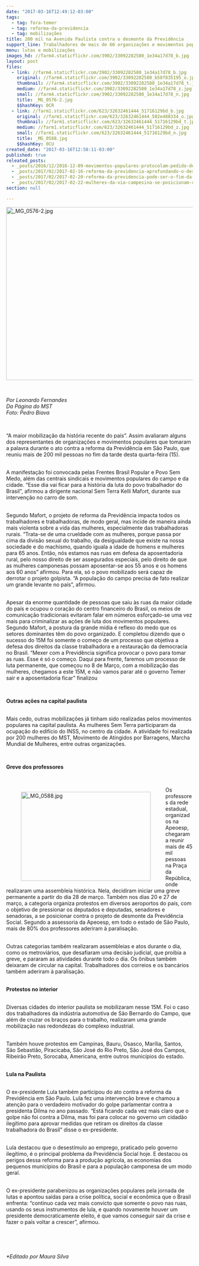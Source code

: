 ```yaml
---
date: "2017-03-16T12:49:12-03:00"
tags:
  - tag: fora-temer
  - tag: reforma-da-previdencia
  - tag: mobilizações
title: 200 mil na Avenida Paulista contra o desmonte da Previdência
support_line: Trabalhadores de mais de 60 organizações e movimentos populares realizaram ações durante toda a jornada do 15M
menu: lutas e mobilizações
images_hd: //farm4.staticflickr.com/3902/33092282580_1e34a17d78_b.jpg
layout: post
files:
  - link: //farm4.staticflickr.com/3902/33092282580_1e34a17d78_b.jpg
    original: //farm4.staticflickr.com/3902/33092282580_b58f835195_o.jpg
    thumbnail: //farm4.staticflickr.com/3902/33092282580_1e34a17d78_t.jpg
    medium: //farm4.staticflickr.com/3902/33092282580_1e34a17d78_z.jpg
    small: //farm4.staticflickr.com/3902/33092282580_1e34a17d78_n.jpg
    title: _MG_0576-2.jpg
    $$hashKey: 0CR
  - link: //farm1.staticflickr.com/623/32632461444_51716129bd_b.jpg
    original: //farm1.staticflickr.com/623/32632461444_502e488334_o.jpg
    thumbnail: //farm1.staticflickr.com/623/32632461444_51716129bd_t.jpg
    medium: //farm1.staticflickr.com/623/32632461444_51716129bd_z.jpg
    small: //farm1.staticflickr.com/623/32632461444_51716129bd_n.jpg
    title: _MG_0588.jpg
    $$hashKey: 0CU
created_date: "2017-03-16T12:58:11-03:00"
published: true
releated_posts:
  - _posts/2016/12/2016-12-09-movimentos-populares-protocolam-pedido-de-impeachment-de-temer.md
  - _posts/2017/02/2017-02-16-reforma-da-previdencia-aprofundando-o-deserto-na-vida-dos-trabalhadores.md
  - _posts/2017/02/2017-02-20-reforma-da-previdencia-pode-ser-o-fim-da-aposentadoria-rural-afirmam-agricultores.md
  - _posts/2017/02/2017-02-22-mulheres-da-via-campesina-se-posicionam-contra-a-reforma-da-previdencia-social.md
section: null

---
```

<p>
<style type="text/css">p.p1 {margin: 0.0px 0.0px 0.0px 0.0px; text-align: justify; font: 12.0px Helvetica; color: #454545}
</style>
<img alt="_MG_0576-2.jpg" height="467" src="//farm4.staticflickr.com/3902/33092282580_1e34a17d78_b.jpg" width="700" /></p>

<p>&nbsp;</p>

<p><i>Por Leonardo Fernandes<br />
Da P&aacute;gina do MST<br />
Foto: Pedro Biava</i></p>

<p>&nbsp;</p>

<p>&ldquo;A maior mobiliza&ccedil;&atilde;o da hist&oacute;ria recente do pa&iacute;s&rdquo;. Assim avaliaram alguns dos representantes de organiza&ccedil;&otilde;es e movimentos populares que tomaram a palavra durante o ato contra a reforma da Previd&ecirc;ncia em S&atilde;o Paulo, que reuniu mais de 200 mil pessoas no fim da tarde desta quarta-feira (15).&nbsp;</p>

<p><br />
A manifesta&ccedil;&atilde;o foi convocada pelas Frentes Brasil Popular e Povo Sem Medo, al&eacute;m das centrais sindicais e movimentos populares do campo e da cidade. &ldquo;Esse dia vai ficar para a hist&oacute;ria da luta do povo trabalhador do Brasil&rdquo;, afirmou a dirigente nacional Sem Terra Kelli Mafort, durante sua interven&ccedil;&atilde;o no carro de som.</p>

<p><br />
Segundo Mafort, o projeto de reforma da Previd&ecirc;ncia impacta todos os trabalhadores e trabalhadoras, de modo geral, mas incide de maneira ainda mais violenta sobre a vida das mulheres, especialmente das trabalhadoras rurais. &ldquo;Trata-se de uma crueldade com as mulheres, porque passa por cima da divis&atilde;o sexual do trabalho, da desigualdade que existe na nossa sociedade e do machismo, quando iguala a idade de homens e mulheres para 65 anos. Ent&atilde;o, n&oacute;s estamos nas ruas em defesa da aposentadoria rural, pelo nosso direito de ser assegurados especiais, pelo direito de que as mulheres camponesas possam aposentar-se aos 55 anos e os homens aos 60 anos&rdquo; afirmou. Para ela, s&oacute; o povo mobilizado ser&aacute; capaz de derrotar o projeto golpista. &ldquo;A popula&ccedil;&atilde;o do campo precisa de fato realizar um grande levante no pa&iacute;s&rdquo;, afirmou.&nbsp;</p>

<p><br />
Apesar da enorme quantidade de pessoas que saiu &agrave;s ruas da maior cidade do pa&iacute;s e ocupou o cora&ccedil;&atilde;o do centro financeiro do Brasil, os meios de comunica&ccedil;&atilde;o tradicionais evitaram falar em n&uacute;meros esfor&ccedil;ado-se uma vez mais para criminalizar as a&ccedil;&otilde;es de luta dos movimentos populares. Segundo Mafort, a postura da grande m&iacute;dia &eacute; reflexo do medo que os setores dominantes t&ecirc;m do povo organizado. E completou dizendo que o sucesso do 15M foi somente o come&ccedil;o de um processo que objetiva a defesa dos direitos da classe trabalhadora e a restaura&ccedil;&atilde;o da democracia no Brasil. &ldquo;Mexer com a Previd&ecirc;ncia significa provocar o povo para tomar as ruas. Esse &eacute; s&oacute; o come&ccedil;o. Daqui para frente, faremos um processo de luta permanente, que come&ccedil;ou no 8 de Mar&ccedil;o, com a mobiliza&ccedil;&atilde;o das mulheres, chegamos a este 15M, e n&atilde;o vamos parar at&eacute; o governo Temer sair e a aposentadoria ficar&rdquo; finalizou</p>

<p>&nbsp;</p>

<p><strong>Outras a&ccedil;&otilde;es na capital paulista</strong></p>

<p><br />
Mais cedo, outras mobiliza&ccedil;&otilde;es j&aacute; tinham sido realizadas pelos movimentos populares na capital paulista. As mulheres Sem Terra participaram da ocupa&ccedil;&atilde;o do edif&iacute;cio do INSS, no centro da cidade. A atividade foi realizada por 200 mulheres do MST, Movimento de Atingidos por Barragens, Marcha Mundial de Mulheres, entre outras organiza&ccedil;&otilde;es.&nbsp;</p>

<p>&nbsp;</p>

<p><strong>Greve dos professores&nbsp;</strong></p>

<p>&nbsp;</p>

<figure class="image" style="float:left"><img alt="_MG_0588.jpg" height="240" src="//farm1.staticflickr.com/623/32632461444_51716129bd_b.jpg" width="350" />
<figcaption></figcaption>
</figure>

<p>Os professores da rede estadual, organizados na Apeoesp, chegaram a reunir mais de 45 mil pessoas na Pra&ccedil;a da Rep&uacute;blica, onde realizaram uma assembleia hist&oacute;rica. Nela, decidiram iniciar uma greve permanente a partir do dia 28 de mar&ccedil;o. Tamb&eacute;m nos dias 20 e 27 de mar&ccedil;o, a categoria organiza protestos em diversos aeroportos do pa&iacute;s, com o objetivo de pressionar os deputados e deputadas, senadores e senadoras, a se posicionar contra o projeto de desmonte da Previd&ecirc;ncia Social. Segundo a assessoria da Apeoesp, em todo o estado de S&atilde;o Paulo, mais de 80% dos professores aderiram &agrave; paralisa&ccedil;&atilde;o.&nbsp;</p>

<p><br />
Outras categorias tamb&eacute;m realizaram assembleias e atos durante o dia, como os metrovi&aacute;rios, que desafiaram uma decis&atilde;o judicial, que proibia a greve, e pararam as atividades durante todo o dia. Os &ocirc;nibus tamb&eacute;m deixaram de circular na capital. Trabalhadores dos correios e os banc&aacute;rios tamb&eacute;m aderiram &agrave; paralisa&ccedil;&atilde;o.&nbsp;</p>

<p><br />
<strong>Protestos no interior</strong></p>

<p><br />
Diversas cidades do interior paulista se mobilizaram nesse 15M. Foi o caso dos trabalhadores da ind&uacute;stria automotiva de S&atilde;o Bernardo do Campo, que al&eacute;m de cruzar os bra&ccedil;os para o trabalho, realizaram uma grande mobiliza&ccedil;&atilde;o nas redondezas do complexo industrial.&nbsp;</p>

<p><br />
Tamb&eacute;m houve protestos em Campinas, Bauru, Osasco, Mar&iacute;lia, Santos, S&atilde;o Sebasti&atilde;o, Piracicaba, S&atilde;o Jos&eacute; do Rio Preto, S&atilde;o Jos&eacute; dos Campos, Ribeir&atilde;o Preto, Sorocaba, Americana, entre outros munic&iacute;pios do estado.&nbsp;</p>

<p><br />
<strong>Lula na Paulista</strong></p>

<p><br />
O ex-presidente Lula tamb&eacute;m participou do ato contra a reforma da Previd&ecirc;ncia em S&atilde;o Paulo. Lula fez uma interven&ccedil;&atilde;o breve e chamou a aten&ccedil;&atilde;o para o verdadeiro motivador do golpe parlamentar contra a presidenta Dilma no ano passado. &ldquo;Est&aacute; ficando cada vez mais claro que o golpe n&atilde;o foi contra a Dilma, mas foi para colocar no governo um cidad&atilde;o ileg&iacute;timo para aprovar medidas que retiram os direitos da classe trabalhadora do Brasil&rdquo; disse o ex-presidente.&nbsp;</p>

<p><br />
Lula destacou que o desest&iacute;mulo ao emprego, praticado pelo governo ileg&iacute;timo, &eacute; o principal problema da Previd&ecirc;ncia Social hoje. E destacou os perigos dessa reforma para a produ&ccedil;&atilde;o agr&iacute;cola, as economias dos pequenos munic&iacute;pios do Brasil e para a popula&ccedil;&atilde;o camponesa de um modo geral.&nbsp;</p>

<p><br />
O ex-presidente parabenizou as organiza&ccedil;&otilde;es populares pela jornada de lutas e apontou sa&iacute;das para a crise pol&iacute;tica, social e econ&ocirc;mica que o Brasil enfrenta: &ldquo;continuo cada vez mais convicto que somente o povo nas ruas, usando os seus instrumentos de lula, e quando novamente houver um presidente democraticamente eleito, &eacute; que vamos conseguir sair da crise e fazer o pa&iacute;s voltar a crescer&rdquo;, afirmou.&nbsp;</p>

<p>&nbsp;</p>

<p>&nbsp;</p>

<p><em>*Editado por Maura Silva&nbsp;</em></p>
